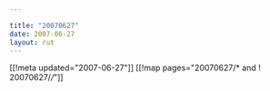 ```yaml
---

title: "20070627"
date: 2007-06-27
layout: rut
---
```


[[!meta updated="2007-06-27"]]
[[!map pages="20070627/* and ! 20070627/*/*"]]

